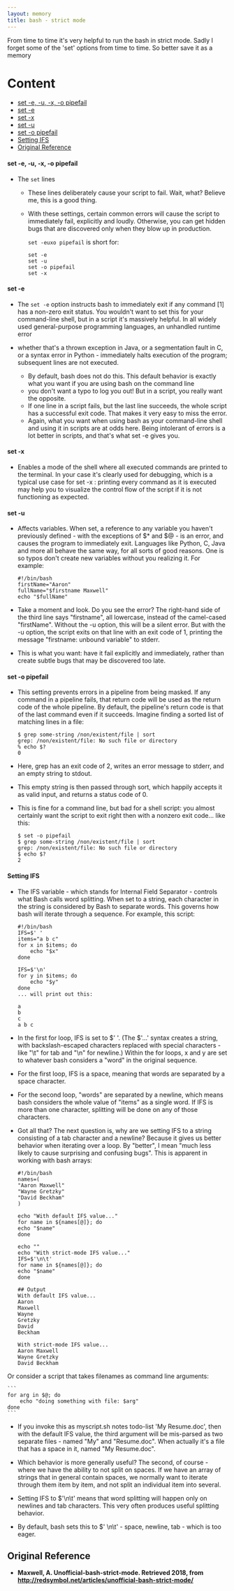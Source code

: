 ```yaml
---
layout: memory
title: bash - strict mode
---
```


From time to time it's very helpful to run the bash in strict mode. Sadly I forget some of the 'set' options from time to time. So better save it as a memory

# Content
- [set -e, -u, -x, -o pipefail](#set--e--u--x--o-pipefail)
- [set -e](#set--e)
- [set -x](#set--x)
- [set -u](#set--u)
- [set -o pipefail](#set--o-pipefail)
- [Setting IFS](#setting-ifs)
- [Original Reference](#original-reference)

#### set -e, -u, -x, -o pipefail

* The `set` lines
  - These lines deliberately cause your script to fail. Wait, what? Believe me, this is a good thing. 
  - With these settings, certain common errors will cause the script to immediately fail, explicitly and loudly. Otherwise, you can get hidden bugs that are discovered only when they blow up in production.

    `set -euxo pipefail` is short for:
    ```
    set -e
    set -u
    set -o pipefail
    set -x
    ```


#### set -e
* The `set -e` option instructs bash to immediately exit if any command [1] has a non-zero exit status. You wouldn't want to set this for your command-line shell, but in a script it's massively helpful. In all widely used general-purpose programming languages, an unhandled runtime error  
- whether that's a thrown exception in Java, or a segmentation fault in C, or a syntax error in Python - immediately halts execution of the program; subsequent lines are not executed.

    - By default, bash does not do this. This default behavior is exactly what you want if you are using bash on the command line 
    - you don't want a typo to log you out! But in a script, you really want the opposite. 
    - If one line in a script fails, but the last line succeeds, the whole script has a successful exit code. That makes it very easy to miss the error.
    - Again, what you want when using bash as your command-line shell and using it in scripts are at odds here. Being intolerant of errors is a lot better in scripts, and that's what set -e gives you.

#### set -x
* Enables a mode of the shell where all executed commands are printed to the terminal. In your case it's clearly used for debugging, which is a typical use case for set -x : printing every command as it is executed may help you to visualize the control flow of the script if it is not functioning as expected.

#### set -u
* Affects variables. When set, a reference to any variable you haven't previously defined - with the exceptions of $* and $@ - is an error, and causes the program to immediately exit. Languages like Python, C, Java and more all behave the same way, for all sorts of good reasons. One is so typos don't create new variables without you realizing it. For example:

    ```
    #!/bin/bash
    firstName="Aaron"
    fullName="$firstname Maxwell"
    echo "$fullName"
    ```
* Take a moment and look. Do you see the error? The right-hand side of the third line says "firstname", all lowercase, instead of the camel-cased "firstName". Without the -u option, this will be a silent error. But with the -u option, the script exits on that line with an exit code of 1, printing the message "firstname: unbound variable" to stderr. 
* This is what you want: have it fail explicitly and immediately, rather than create subtle bugs that may be discovered too late.


#### set -o pipefail
* This setting prevents errors in a pipeline from being masked. If any command in a pipeline fails, that return code will be used as the return code of the whole pipeline. By default, the pipeline's return code is that of the last command even if it succeeds. Imagine finding a sorted list of matching lines in a file:

    ```
    $ grep some-string /non/existent/file | sort
    grep: /non/existent/file: No such file or directory
    % echo $?
    0
    ```

- Here, grep has an exit code of 2, writes an error message to stderr, and an empty string to stdout. 
- This empty string is then passed through sort, which happily accepts it as valid input, and returns a status code of 0. 
- This is fine for a command line, but bad for a shell script: you almost certainly want the script to exit right then with a nonzero exit code... like this:

    ```
    $ set -o pipefail
    $ grep some-string /non/existent/file | sort
    grep: /non/existent/file: No such file or directory
    $ echo $?
    2
    ```
#### Setting IFS
* The IFS variable - which stands for Internal Field Separator - controls what Bash calls word splitting. When set to a string, each character in the string is considered by Bash to separate words. This governs how bash will iterate through a sequence. For example, this script:

    ```
    #!/bin/bash
    IFS=$' '
    items="a b c"
    for x in $items; do
        echo "$x"
    done

    IFS=$'\n'
    for y in $items; do
        echo "$y"
    done
    ... will print out this:

    a
    b
    c
    a b c
    ```
* In the first for loop, IFS is set to $' '. (The $'...' syntax creates a string, with backslash-escaped characters replaced with special characters - like "\t" for tab and "\n" for newline.) Within the for loops, x and y are set to whatever bash considers a "word" in the original sequence. 
* For the first loop, IFS is a space, meaning that words are separated by a space character. 
* For the second loop, "words" are separated by a newline, which means bash considers the whole value of "items" as a single word. If IFS is more than one character, splitting will be done on any of those characters.
* Got all that? The next question is, why are we setting IFS to a string consisting of a tab character and a newline? Because it gives us better behavior when iterating over a loop. By "better", I mean "much less likely to cause surprising and confusing bugs". This is apparent in working with bash arrays:

    ```
    #!/bin/bash
    names=(
    "Aaron Maxwell"
    "Wayne Gretzky"
    "David Beckham"
    )

    echo "With default IFS value..."
    for name in ${names[@]}; do
    echo "$name"
    done

    echo ""
    echo "With strict-mode IFS value..."
    IFS=$'\n\t'
    for name in ${names[@]}; do
    echo "$name"
    done

    ```
    ```
    ## Output
    With default IFS value...
    Aaron
    Maxwell
    Wayne
    Gretzky
    David
    Beckham

    With strict-mode IFS value...
    Aaron Maxwell
    Wayne Gretzky
    David Beckham
    ```
Or consider a script that takes filenames as command line arguments:

    ```
    for arg in $@; do
        echo "doing something with file: $arg"
    done
    ```
* If you invoke this as myscript.sh notes todo-list 'My Resume.doc', then with the default IFS value, the third argument will be mis-parsed as two separate files - named "My" and "Resume.doc". When actually it's a file that has a space in it, named "My Resume.doc".

* Which behavior is more generally useful? The second, of course - where we have the ability to not split on spaces. If we have an array of strings that in general contain spaces, we normally want to iterate through them item by item, and not split an individual item into several.

* Setting IFS to $'\n\t' means that word splitting will happen only on newlines and tab characters. This very often produces useful splitting behavior. 
* By default, bash sets this to $' \n\t' - space, newline, tab - which is too eager.

## Original Reference
* **Maxwell, A. Unofficial-bash-strict-mode. Retrieved 2018, from http://redsymbol.net/articles/unofficial-bash-strict-mode/**
